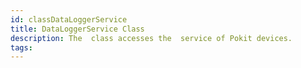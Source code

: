 ```yaml
---
id: classDataLoggerService
title: DataLoggerService Class
description: The  class accesses the  service of Pokit devices.
tags:
---
```


